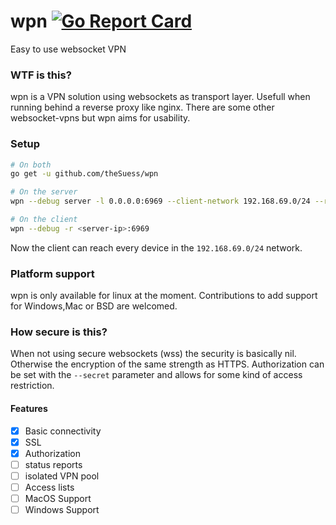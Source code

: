 # wpn [![Go Report Card](https://goreportcard.com/badge/github.com/theSuess/wpn)](https://goreportcard.com/report/github.com/theSuess/wpn)
Easy to use websocket VPN

### WTF is this?
wpn is a VPN solution using websockets as transport layer. Usefull when running behind a reverse proxy like nginx.
There are some other websocket-vpns but wpn aims for usability.
### Setup

```.bash
# On both
go get -u github.com/theSuess/wpn

# On the server
wpn --debug server -l 0.0.0.0:6969 --client-network 192.168.69.0/24 --range 192.168.69.150-192.168.69.160

# On the client
wpn --debug -r <server-ip>:6969
```
Now the client can reach every device in the `192.168.69.0/24` network.

### Platform support
wpn is only available for linux at the moment. Contributions to add support for Windows,Mac or BSD are welcomed.

### How secure is this?
When not using secure websockets (wss) the security is basically nil. Otherwise the encryption of the same strength as HTTPS.
Authorization can be set with the `--secret` parameter and allows for some kind of access restriction.

#### Features
- [x] Basic connectivity
- [x] SSL
- [x] Authorization
- [ ] status reports
- [ ] isolated VPN pool
- [ ] Access lists
- [ ] MacOS Support
- [ ] Windows Support
